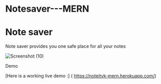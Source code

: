 # Notesaver---MERN
# Note saver 
Note saver provides you one safe place for all your notes

![Screenshot (10)](https://user-images.githubusercontent.com/116080577/201083055-6a8b8ad6-09bb-40b3-b7b6-d9dcbd5f0c84.png)


Demo

[Here is a working live demo :] ( https://noteitvk-mern.herokuapp.com/)
